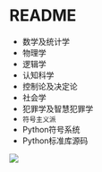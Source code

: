 # README

- 数学及统计学
- 物理学
- 逻辑学
- 认知科学
- 控制论及决定论
- 社会学
- 犯罪学及智慧犯罪学
- `符号主义派`
- Python符号系统
- Python标准库源码

![](https://luo0412.oss-cn-hangzhou.aliyuncs.com/1702651292457-QbwyDQdHDfHT-image.png)